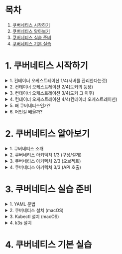 # 목차

1. [쿠버네티스 시작하기](#1-쿠버네티스-시작하기)
2. [쿠버네티스 알아보기](#2-쿠버네티스-알아보기)
3. [쿠버네티스 실습 준비](#3-쿠버네티스-실습-준비)
4. [쿠버네티스 기본 실습](#4-쿠버네티스-기본-실습)


# 1. 쿠버네티스 시작하기



<details>
<summary>1. 컨테이너 오케스트레이션 1/4(서버를 관리한다는것)</summary>

## 1. 컨테이너 오케스트레이션 1/4(서버를 관리한다는것)

- 처음에는 ppt와 같은 문서로 서버를 관리 했지만, 너무 복잡했었다.
- 그래서 등장한게 CHEF, ANSIBLE, PUPPET 와 같이 문서보다는 코드로 관리하게 되었다.
- 이 설정 관리 도구도 공부를 해야 된다는 문제도 있었고, 서버를 복잡하게 관리하다보면 결국 관리 자체도 쉽지 않았다.
- 그래서 나타난 것이, 가상 머신이다. 서버 하나에 가상머신 여러개! 조금 느리고 관리가 불편하지만 나쁘지 않았다.
- 하지만, 이것도 클라우드에는 적용이 안되고, 특정 벤더에 dependency도 생기고 느리다는 단점 등이 존재 했다.
- 이때, 도커가 등장하게 된다.

</details>





<details>
<summary>2. 컨테이너 오케스트레이션 2/4(도커의 등장)</summary>

## 2. 컨테이너 오케스트레이션 2/4(도커의 등장)

- 모든 실행환경을 컨테이너로!
- 어디서든 동작하고 쉽고 효율적이다.

### 컨테이너의 특징
- 가상 머신과 비교하여 컨테이너 생성이 쉽고 효율적
- 컨테이너 이미지를 이용한 배포와 롤백이 간단
- 언어나 프레임워크에 상관없이 애플리케이션을 동일한 방식으로 관리
- 개발, 테스팅, 운영 환경은 물론 로컬 피시와 클라우드까지 동일한 환경을 구축
- 특정 클라우드 벤더에 종속적이지 않음

![image](https://user-images.githubusercontent.com/28394879/131446052-22870fea-3eb5-4664-a4e0-d83fb3becd25.png)


![image](https://user-images.githubusercontent.com/28394879/131446177-cfc2c567-14a1-4d3c-ad09-50704e9fb7c0.png)
- 과거에는 어떤 언어나 프레임워크를 쓰느냐에 따라서 방법이 달랐었다.
- 도커 등장이후로 동일한 방식으로 배포가 가능하다.
- 하지만, 컨테이너가 많아질수록 관리가 힘들어지는 단점이 존재했었다.


</details>





<details>
<summary>3. 컨테이너 오케스트레이션 3/4(도커 그 이후)</summary>

## 3. 컨테이너 오케스트레이션 3/4(도커 그 이후)

### 1. 배포는 어떻게 할까 ?
- 컨테이너 기술이 좋긴 한데, 배포는 어떻게 해야 좋을까 ?
![image](https://user-images.githubusercontent.com/28394879/131446762-6455070d-ddd8-4e5f-a8da-2d8b4adbb1dd.png)
- 도커만으로는, 위에 사진 처럼 각 서버마다 들어가서 같은 작업을 해주어야 한다. 
- 하나하나 관리하는게 쉽지 않다.

![image](https://user-images.githubusercontent.com/28394879/131446911-08039b1b-9b6f-4a6e-8f0e-b035781ad07c.png)
- 이렇게 많은 도커를 사용하다 보면, 컨테이너가 실행 안되어 있는 서버가 존재한다.
- 어느 서버에 여유가 있는지 보려면, 모니터링 도구를 만들어야 될 수도 있고, 하나하나 접속해서 관리해야 되는 단점이 있다.

![image](https://user-images.githubusercontent.com/28394879/131447236-dd7c5889-fb5d-4241-88ce-5d3ed25af160.png)
- 그리고 또 하나의 문제는, 중앙에서 모든 컨테이너의 버전 업데이트를 하거나 롤백을 할때 일일이 관리하는게 쉽지가 않다.

### 2. 서비스 검색은 어떻게 할까 ?
![image](https://user-images.githubusercontent.com/28394879/131447415-1e76867c-8ccd-4a4c-b128-881fd16d4a3b.png)

### 3. 서비스 노출(Gateway)은 어떻게 할까?
![image](https://user-images.githubusercontent.com/28394879/131447498-35434a6a-6bcc-40c4-bd1c-d8048845bd70.png)
- 이렇게 구성하는게 간단하긴 하지만, 매번 nginx 설정을 해줘야 돼서 귀찮다.
- 이런 설정들을 자동으로 할 수 없을까 ? 

### 4. 서비스 이상, 부하 모니터링은 어떻게 할까?
![image](https://user-images.githubusercontent.com/28394879/131447660-4ea23021-af5a-4908-af3e-a1489d58b152.png)
- 여러개의 컨테이너중에 5개의 컨테이너가 죽었을때 어떻게 할까 ?
- 직접 다 들어가서 확인하기에는 번거롭고 쉽지 않다.


### 컨테이너 오케스트레이션
![image](https://user-images.githubusercontent.com/28394879/131447781-71a2f8c1-7f4c-4efc-b072-92344a9b7f7f.png)
- 컨테이너 기술 자체는 좋은데, 더 많은 컨테이너를 관리하기 위해서 나온 기술이다.

</details>





<details>
<summary>4. 컨테이너 오케스트레이션 4/4(컨테이너 오케스트레이션)</summary>

## 4. 컨테이너 오케스트레이션 4/4(컨테이너 오케스트레이션)

### 컨테이너 오케스트레이션
![image](https://user-images.githubusercontent.com/28394879/131447781-71a2f8c1-7f4c-4efc-b072-92344a9b7f7f.png)
- 서버관리자가 하는 일들을 대신하는 프로그램을 만든 것이다.

### 컨테이너 오케스트레이션 특징
1. CLUSTER 
- 중앙제어 (master-node): 마스터서버를 하나 두고 마스터 서버에 명령을 하면 node에 다 명령이 간다.
- 네트워킹: 노드들끼리의 네트워크 통신이 잘 되어야 함 
- 노드 스케일: 노드의 갯수와 상관없이 잘 돌아야 함

2. STATE
- 상태 관리

3. SCHEDULING
- 배포 관리: 서버를 새로 띄워서 배포하거나, 적절한 서버에 배포를 하는 작업

4. ROLLOUT & ROLLBACK
- 배포 버전관리

5. SERVICE & DISCOVERY
- 서비스 등록 및 조회

6. VOLUME
- 볼륨 스토리지: 각 서버의 적절한 스토리지가 관리 됨 (NFS, AWS EBS, GCE PD, ...)


- 여러 컨테이너 오케스트레이션이 등장했지만, 쿠버네티스가 표준처럼 등장하게 된다.


</details>





<details>
<summary>5. 왜 쿠버네티스인가?</summary>

## 5. 왜 쿠버네티스인가?

### 쿠버네티스 소개
- 컨테이너를 쉽고 빠르게 배포/확장하고 관리를 자동화해주는 오픈소스 플랫폼 
- 1주일에 20억개의 컨테이너를 생성하는 google이 컨테이너 배포 시스템으로 사용하던 borg를 기반으로 만든 오픈소스


### 쿠버네티스 특징
- 오픈소스
- 엄청난 인기
- 무한한 확장성
- 사실상의 표준 (de facto)

### 오픈소스
![image](https://user-images.githubusercontent.com/28394879/131449875-55e3ebe9-16fd-4b6d-8386-bf0ff5a9145c.png)

### 엄청난 인기 
![image](https://user-images.githubusercontent.com/28394879/131449949-36b699f9-2bd6-4370-81ee-32557a3574a3.png)
![image](https://user-images.githubusercontent.com/28394879/131450017-b01531a8-7398-475e-8a45-1c630cdd5bd3.png)

### 무한한 확장성
![image](https://user-images.githubusercontent.com/28394879/131450067-ecd01e07-b979-4386-b71c-99f2edfe4551.png)

### 사실상의 표준 (de facto)
![image](https://user-images.githubusercontent.com/28394879/131450369-4e88e005-2080-4962-8aa6-08e3afa7c524.png)
![image](https://user-images.githubusercontent.com/28394879/131450439-92b09d66-39b9-4ca5-adfe-5f5b9b9a6ed8.png)
![image](https://user-images.githubusercontent.com/28394879/131450482-dfd5f984-ffea-441d-88ed-ad80781ca449.png)
- Cloud Native의 핵심적인 역할을 한다.
- 사실상 표준이기 떄문에, 인프라를 위해서 찾아보면 왠만한 것들은 이미 다 나와 있다.




</details>



<details>
<summary>6. 어떤걸 배울까?</summary>

## 6. 어떤걸 배울까?

![image](https://user-images.githubusercontent.com/28394879/131450946-d9e8fed9-d997-4313-b947-5cb0dcbb5edc.png)
- 도커를 모른다면, 쿠버네티스를 완벽하게 이해할 수 없다.

![image](https://user-images.githubusercontent.com/28394879/131451015-c629fc08-21da-4f66-8eda-fd4745d5576d.png)

### 학습범위
- 도커 컨테이너 실행하기
    - 도커와 도커컴포즈를 이용한 멀티 컨테이너 관리
    
- 쿠버네티스에 컨테이너 배포하기
    - 실습(hands-on) 환경 만들기
    - kubectl 사용법
    - pod, deployment, service 등
    - 기본 리소스 학습
    
- 외부 접속 설정 하기
    - Cluster IP, NodePort, LoadBalancer, Ingress
    - 서비스 타입 학습
    - 서비스 디스커버리 학습 

- 스케일 아웃 하기
    - 부하에 따른 컨테이너 개수 조정
    - 최소 리소스 요청 설정
    - 오토스케일링

- 그외 고급기능 소개
    - HELM 패키지 매니저 소개
    - GitOps, ServiceMesh 소개

### 다루지 않는 범위
- 다양한 환경별 특징 (bare, metal, EKS, ...)
- 쿠버네티스 패턴 (사이드카, 어댑터, ...)
- 관련 생태계 (서비스메시, 서버리스, ...)
- GitOps CI/CD
- 승인제어 등 고급 기능

### 학슴 목표
- 구성요소 이해
- 동작원리 파악
- 기본적인 사용법






</details>






# 2. 쿠버네티스 알아보기

<details>
<summary> 1. 쿠버네티스 소개 </summary>

## 1. 쿠버네티스 소개

### 발음 정리
| 용어 | 발음
|-----|----|
|master|마스터|
|node|노드 (구 minion 미니언)|
|k8s|쿠버네티스, 케이에잇츠, 케이팔에스|
|kubectl|큐브 컨트롤, 큐브 시티엘, 큐브커들|
|etcd|엣지디, 엣시디, 이티시디|
|pod|팟,파드,포드|
|istio|이스티오|
|helm|헬름,핾,햄|
|knative|케이 네이티브|

### 쿠버네티스 소개
- 컨테이너화된 애플리케이션을 자동으로 배포, 스케일링 및 관리
- 컨테이너를 쉽게 관리하고 연결하기 위해 논리적인 단위로 그룹화
- Google에서 15년간 경험을 토대로 최상의 아이디어와 방법들을 적용

### CloudNative 소개
- 클라우드 이전
  - 리소스를 한땀 한땀 직접 관리 
- 클라우드 이후
  - 수많은 리소스를 자유롭게 사용하고 추상적으로 관리
- 클라우드 환경에서 어떻게 애플리케이션을 배포하는게 좋은걸까?  
  - 컨테이너
  - 서미스메시
  - 마이크로 서비스
  - API
  - 인프라 쓰고 버려
  - DevOps
  - 위에 나열된 방법들이 클라우드 스럽다 혹은 CloudNative 하다고 하는것이다.

</details>







<details>
<summary> 2. 쿠버네티스 아키텍처 1/3 (구성/설계) </summary>

## 2. 쿠버네티스 아키텍처 1/3 (구성/설계)

### 쿠버네티스 - 원하는 상태
![image](https://user-images.githubusercontent.com/28394879/131660993-1aafd87b-713b-4a0a-9576-3fd4ae1342e2.png)
- 쿠버네티스가 내부적으로 이런 처리를 반복적으로 한다.

![image](https://user-images.githubusercontent.com/28394879/131661219-04a9f63b-047d-4d1d-851e-dbe0ed3e2308.png)
- 쿠버네티스는 여러개의 Desired State를 가지고 각각을 체크하는 Controller가 있다.


![image](https://user-images.githubusercontent.com/28394879/131661427-0b7f1bca-558e-4f05-983a-ce6004673adc.png)

### 쿠버네티스 마스터 - etcd
- 모든 상태와 데이터를 저장
- 분산 시스템으로 구성하여 안전성을 높임 (고가용성)
- 가볍고 빠르면서 정확하게 설계 (일관성)
- Key(directory)-Value 형태로 데이터 저장
- TTL(time to live), watch같은 부가 기능 제공
- 백업은 필수! 

### 쿠버네티스 마스터 - API server
- 상태를 바꾸거나 조회
- etcd와 유일하게 통신하는 모듈
- REST API 형태로 제공
- 권한을 체크하여 적절한 권한이 없을 경우 요청을 차단
- 관리자 요청 뿐 아니라 다양한 내부 모듈과 통신
- 수평으로 확장되도록 디자인 

### 쿠버네티스 마스터 - Scheduler
- 새로 생성된 Pod을 감지하고 실행할 노드를 선택
- 노드의 현재 상태와 Pod의 요구사항을 체크
  - 노드에 라벨을 부여
  - ex) a-zone, b-zone 또는 gpu-enabled, ...
  
### 쿠버네티스 마스터 - Controller
- 논리적으로 다양한 컨트롤러가 존재
  - 복제 컨트롤러
  - 노드 컨트롤러
  - 엔드포인트 컨트롤러...
- 끊임 없이 상태를 체크하고 원하는 상태를 유지
- 복잡성을 낮추기 위해 하나의 프로세스로 실행

### 쿠버네티스 마스터 - 조회 흐름
![image](https://user-images.githubusercontent.com/28394879/131662283-859beffc-9577-4d48-b555-f24c1a60ab9e.png)
- 컨트롤러는 컨틀롤러가 체크하고 있는 상태를 조회할 때 etcd에 직접 물어보는 것이 아닌, API Server에 물어본다.
![image](https://user-images.githubusercontent.com/28394879/131662303-1a74b598-48fb-4b74-99b5-5a57cb3419b4.png)
- API Server는 저 컨트롤러가 해당하는 리소스를 볼 수 있는지 권한을 체크한다. 
![image](https://user-images.githubusercontent.com/28394879/131662334-87e3be42-cc04-4dd9-911c-9f025664ddfc.png)
- 권한이 있다고 판단이 될 경우에, etcd 정보를 조회 해서 알려주게 된다.
![image](https://user-images.githubusercontent.com/28394879/131662351-08b00d63-3008-4e98-811e-df817608b4d7.png)
- 원하는 상태가 변경이 된다면, API Server에 요청을 한다.
![image](https://user-images.githubusercontent.com/28394879/131662378-1e90105b-b00b-47bf-b278-c1c5cd74a010.png)
- ApI Server에서 Controller한태 원하는 상태가 변경이 되었다고 알려준다.
![image](https://user-images.githubusercontent.com/28394879/131662406-465725b5-8ba9-4ae1-bdae-5ed336cdf7fa.png)
- Controller는 현재상태와 원하는 상태가 바뀌었기 때문에 조치를 해서 리소스 변경한다.
![image](https://user-images.githubusercontent.com/28394879/131662430-d5926bc4-77a0-4fb7-8e1d-f6cb10d8b7b6.png)
- Controller에서 변경한 내용을 API Server 에 전달 한다.
![image](https://user-images.githubusercontent.com/28394879/131662456-4ac1d410-1de4-48af-be47-43f29f13d324.png)
- API Server에서 변경할 수 있는 권한이 있는지 체크 한다.
![image](https://user-images.githubusercontent.com/28394879/131662482-7e7ea563-530f-49ba-9e56-b32e9c429f8a.png)
- 권한이 있다고 판단이 될 경우에, etcd에 정보를 갱신 한다.

### 쿠버네티스 마스터 - API Server 통신
![image](https://user-images.githubusercontent.com/28394879/131662584-3fd76f73-449c-4110-bdf9-cdd48f920ab5.png)


### 쿠버네티스 Node
![image](https://user-images.githubusercontent.com/28394879/131663378-9a13f7fc-4bdc-40bd-b03d-62b8e88d1dc5.png)

### 쿠버네티스 Node - Kubelet
- 각 노드에서 실행
- Pod을 실행/중지하고 상태를 체크
- CRI (Container Runtime Interface)
  - docker
  - Containerd
  - CRI-O
  - ...

### 쿠버네티스 Node - proxy
- 네트워크 프록시와 부하 분산 역할
- 성능상의 이유로 별도의 프록시 프로그램 대신
- iptables 또는 IPVS를 사용 (설정만 관리)


### 쿠버네티스 흐름 - pod이 생성되는 과정
![image](https://user-images.githubusercontent.com/28394879/131664138-51ab90db-e565-4fed-a059-0b33015f999d.png)
1. 관리자가 Pod 하나를 API Server에게 생성 요청 
![image](https://user-images.githubusercontent.com/28394879/131664154-3b959587-078d-4a83-aeb3-a565dfc5b902.png)
2. API Server가 etcd에 그 정보를 넣는다. (pod을 생성하라는 요청이 들어왔다 라는 정보를 넣음)
![image](https://user-images.githubusercontent.com/28394879/131664186-fef73161-303a-49f3-ba62-e03bbeaa3185.png)
3. Controller가 새로 생긴 팟이 있나 계속 체크를 하는데, 새 pod요청을 확인
![image](https://user-images.githubusercontent.com/28394879/131664212-d903d533-4527-4398-bd97-0f9a06981ec9.png)
4. 새 pod요청을 확인하고나서, 실제 pod을 할당하는 API서버에게 요청을 다시한다.
![image](https://user-images.githubusercontent.com/28394879/131664237-270eaef9-bc66-4197-8f13-0f8ff73daa87.png)
5. API Server에서 etcd에 Pod 할당요청 해라 라고 상태를 바꾼다.
![image](https://user-images.githubusercontent.com/28394879/131664261-e34811d6-b62d-40bb-ad49-17387c7e5a22.png)
6. 스케줄러는 계속 Pod 할당요청이 있는지 체크를 하는데, Pod 할당요청 확인
![image](https://user-images.githubusercontent.com/28394879/131664297-c6ceac46-1a50-4c7a-9286-5800672a4605.png)
7. 여러개의 노드중에 어디에 띄울까 고민을 하다가 특정 노드에 Pod을 할당한다. 그러고나서 API Server에 요청
![image](https://user-images.githubusercontent.com/28394879/131664319-f02d09e8-8c67-409d-a905-ec8ebaabaad2.png)
8. API Server에서 할당은 완료 되었고, 실행되기 전 상태라는 것을 etcd에 저장 
![image](https://user-images.githubusercontent.com/28394879/131664347-a9c4f53b-7a31-45cd-858b-b7e5edcacbe7.png)
9. Kubelet이 계속해서 할당은 됐지만 미실행인 Pod이 있는지 계속 체크, 미실행 Pod 확인 
![image](https://user-images.githubusercontent.com/28394879/131664392-4b6a4429-8108-402c-90f8-56b409b304ad.png)
10. 미실행 Pod을 생성 해주고, 그정보를 다시 API Server로 요청 
![image](https://user-images.githubusercontent.com/28394879/131664513-6a9233d8-546a-4435-8a02-74feb8368025.png)
11. API Server가 etcd에 pod이 특정노드에 할당되었고 실행중이다 라는 것을 업데이트 시킨다.
![image](https://user-images.githubusercontent.com/28394879/131664557-4ae10c8a-4168-4d45-b1d7-535814561e48.png)




</details>




<details>
<summary> 3. 쿠버네티스 아키텍처 2/3 (오브젝트) </summary>

## 3. 쿠버네티스 아키텍처 2/3 (오브젝트)

### Pod
![image](https://user-images.githubusercontent.com/28394879/131675731-3f1e7fe9-0bfb-4771-bbad-e6b66e2ad94a.png)
- 가장 작은 배포 단위 

![image](https://user-images.githubusercontent.com/28394879/131675983-d29b3752-9a25-4308-ad4f-4977bb5843c2.png)
- 전체 클러스터에서 고유한 IP를 할당 

![image](https://user-images.githubusercontent.com/28394879/131676101-271f901e-b96d-45e2-95ee-7c36d1de992e.png)
- 여러개의 컨테이너가 하나의 Pod에 속할 수 있음

### ReplicaSet
![image](https://user-images.githubusercontent.com/28394879/131676510-6a146a4a-a0de-4d6a-911a-69f50ae6ac96.png)
- 여러개의 Pod을 관리

![image](https://user-images.githubusercontent.com/28394879/131677224-31f485dc-83d5-4f77-9127-da9702bb8a6c.png)
- 새로운 Pod은 Template을 참고하여 생성

![image](https://user-images.githubusercontent.com/28394879/131677321-75c7c1ee-9031-4b0b-bebb-aae1036ae4a9.png)
- 신규 Pod을 생성하거나 기존 Pod을 제거하여 원하는 수(Replicas)를 유지

### Deployment
![image](https://user-images.githubusercontent.com/28394879/131677421-b279f566-52c5-471d-8efd-885db24069df.png)
- 배포 버전을 관리 

![image](https://user-images.githubusercontent.com/28394879/131677530-50fb9d9c-0f0f-4e7c-a2ee-6c52202c8c87.png)
![image](https://user-images.githubusercontent.com/28394879/131677700-db746234-825c-4132-9385-28152d4263dd.png)
![image](https://user-images.githubusercontent.com/28394879/131677843-18eebcde-4085-465d-8ef2-dd77c1412639.png)
- 내부적으로 ReplicaSet을 이용

### 다양한 Workload
![image](https://user-images.githubusercontent.com/28394879/131677934-3a0f09db-b817-49d7-9b17-aea799463312.png)
- DAEMON SET
  - 모든 노드에 꼭 하나의 POD이 떠있길 원할 때 사용 
  - 로그 수집, 모니터링 등등 
- STATEFUL SETS
  - 순서대로 POD을 실행 하고 싶거나, 같은것을 계속 재활용 하고 싶을때 사용
- JOB
  - 한번 실행 하고 죽는 POD을 원할 때 사용 
  
### Service - ClusterIP
![image](https://user-images.githubusercontent.com/28394879/131678484-de38a8cb-17d2-41ec-98a9-773fa712a3cb.png)
- 클러스터 내부에서 사용하는 프록시 

![image](https://user-images.githubusercontent.com/28394879/131678586-979b3828-c1a4-475f-afe6-aabbfec7ad6f.png)
- Pod은 동적이지만 서비스는 고유 IP를 가짐 

![image](https://user-images.githubusercontent.com/28394879/131678733-4f76684e-ac49-4d09-96db-ffef28e7563c.png)
- 클러스터 내부에서 서비스 연결은 DNS를 이용

### Service - NodePort
![image](https://user-images.githubusercontent.com/28394879/131678937-19b79f7d-050f-4d42-b9fa-519ad012ae91.png)
- 노드(host)에 노출되어 외부에서 접근 가능한 서비스

![image](https://user-images.githubusercontent.com/28394879/131679094-97b3f8bc-f2c8-4515-ac21-c3b71adb4c74.png)
- 모든 노드에 동일한 포트로 생성

### Service - LoadBalancer
![image](https://user-images.githubusercontent.com/28394879/131679198-d2770b83-a1c5-4e15-b7db-ab230cc4fe2e.png)
![image](https://user-images.githubusercontent.com/28394879/131679337-4a36c134-5eaa-49a7-b27f-adf376e74ea2.png)
- 하나의 IP주소를 외부에 노출


### Ingress
![image](https://user-images.githubusercontent.com/28394879/131679475-c131ab93-e69e-4596-893e-d2fed9fbe18e.png)
- 도메인 또는 경로별 라우팅
  - Nginx, HAProxy, ALB, ...


### 일반적인 구성
![image](https://user-images.githubusercontent.com/28394879/131679719-73eaa1a0-b6d7-4b3c-8823-ae22ce32ae06.png)


### 그 외 기본 오브젝트
- Volume - Storage (EBS, NFS, ...)
- Namespace - 논리적인 리소스 구분
- ConfigMap/Secret - 설정
- ServiceAccount - 권한계정
- Role/ClusterRole - 권한설정 (get, list, watch, create, ...)
- ... 


</details>




<details>
<summary> 4. 쿠버네티스 아키텍처 3/3 (API 호출) </summary>

## 4. 쿠버네티스 아키텍처 3/3 (API 호출)

### Object Sepc - YAML
![image](https://user-images.githubusercontent.com/28394879/131784205-8dbf9c90-347d-42f8-b3e2-aacf5d759e5d.png)
![image](https://user-images.githubusercontent.com/28394879/131784283-aea81a87-153b-493f-ad27-5eee72e2b110.png)
![image](https://user-images.githubusercontent.com/28394879/131784346-7be9cf9a-e40d-4357-a10e-d643e7765110.png)

### Object Spec
- apiVersion
  - apps/v1, v1, batch/v1, networking.k8s.io/v1, ...
- kind
  - Pod, Deployment, Service, Ingress, ...
- metadata
  - name, label, namespace, ...
- spec
  - 각종 설정  (https://kubernetes.io/docs/reference/generated/kubernetes-api/v1.18)
- status(read-only)
  - 시스템에서 관리하는 최신 상태

### API 호출하기
- 원하는 상태(desired state)를 다양한 오브젝트(object)로 정의(spec)하고 aPI 서버에 yaml형식으로 전달

### ReplicaSet 생성 과정
![image](https://user-images.githubusercontent.com/28394879/131784818-ce00d7b8-3617-4421-96a0-60349179112f.png)



</details>









# 3. 쿠버네티스 실습 준비


<details>
<summary>1. YAML 문법</summary>

## 1. YAML 문법

### 기본 문법
- 들여 쓰기(indent)
  - 들여쓰기는 기본적으로 2칸 또는 4칸을 지원
  - 추천: 2칸 들여쓰기

- 데이터 정의 (map)
  - 데이터는 key: value 형식으로 정의한다.

- 배열 정의 (array)
  - 배열은 -로 표시한다. 

- 주석 (comment)
  - 주석은 #으로 표시한다.

- 참/거짓, 숫자표현
  - 참거짓: 참/거짓은 true, false 외에 yes, no 를 지원한다. 
  - 숫자: 정수 또는 실수를 따옴표(") 없이 사용하면 숫자로 인식한다.
  
- 줄바꿈 (newline)
  - 여러 줄을 표현하는 방법이다.
  - "|"지시어는 마지막 줄바꿈이 포함
  - "|-" 지시어는 마지막 줄바꿈을 제외
  - ">" 지시어는 중간에 들어간 빈줄을 제외
  
### 주의 사항
- 띄어쓰기
  - key와 value사이에는 반드시 빈칸이 필요하다. 
  - key: value (O)
  - key:value (X)
- 문자열 따옴표
  - 대부분의 문자열을 따옴표 없이 사용할 수 있지만 `:`가 들어간 경우는 반드시 따옴표가 필요하다.
  - windows_drive: c: (X)
  - windows_drive: "c:" (O)
  - windows_drive: 'c:' (O)
  

</details>



<details>
<summary>2. 쿠버네티스 설치 (macOS)</summary>

## 2. 쿠버네티스 설치 (macOS)

### 개발 vs 운영
- 쿠버네티스를 운영환경에 설치하기 위해서는 최소 3대의 마스터 서버와 컨테이너 배포를 위한
  n개의 노드 서버가 필요하다.
  ![image](https://user-images.githubusercontent.com/28394879/131940587-f8ac0de2-94a0-4599-85d1-eb3f0dbb7f3c.png)
- 이러한 설치는 과정이 복잡하고 배포 환경(AWS, Google Cloud, Azure, Bare Metal, ...)
  에 따라 방법이 다르기 때문에 처음 공부할 때 바로 구축하기는 적합하지 않다.
- 여기서 개발 환경을 위해 마스터와 노드를 하나의 서버에 설치하여 손쉽게 관리하는 방법을 사용 한다.
  ![image](https://user-images.githubusercontent.com/28394879/131940742-daaa8e19-fc87-4c54-ab76-89d011de46d6.png)
- 대표적인 개발 환경 구축 방법으로 minikube, k3s, docker for desktop, kind가 있다.
- 대부분의 환경에서 사용할 수 있고 간편하며, 무료인 minikube를 추천하지만 설치할 수 없거나 사양이 낮은 경우엔
  저렴한 비용으로 테스트할 수 있는(1,000원 이하) k3s를 추천 한다.

```
주의
개발환경과 운영환경의 가장 큰 차이점은 개발환경은 단일 노드로 여러 노드에 스케줄링하는 테스트가
어렵고 LoadBalancer와 Persistent Local Storage 또한 가상으로 만들어야 한다.
이러한 실습을 정확하게 하려면 운영환경(멀티노드)에서 진행해야 한다. 
```

### minikube
- 쿠버네티스 클러스터를 실행하려면 최소한 scheduler, controller, api-server, etcd,
  kubelet, kube-proxy를 설치해야 하고 필요에 따라 dns, ingress controller, storage class등을
  설치해야 한다. 쿠버네티스 설치 또한 중요한 과정이지만 처음 공부할 땐 설치보단 실질적인 사용법을 익히는게 중요하다.
- 이러한 설치를 쉽고 빠르게 하기 위한 도구가 minikube 이다. minikube는 windows, macOS,
  linux에서 사용할 수 있고 다양한 가상 환경(Hyperkit, Hyper-V, Docker, VirtualBox등)을 지원하여 대부분의
  환경에서 문제없이 동작한다.

### macOS에서 설치
```
# homebrew를 사용하고 있을떈
brew install minikube

# homebrew를 사용하지 않을땐
curl -Lo minikube https://storage.googleapis.com/minikube/releases/latest/minikube-darwin-amd64
chmod +x minikube
mv ./minikube /usr/local/bin/ 
```

### minikube 기본 명령어
- 버전 확인
  - minikube version
- 가상머신 시작
  - minikube start --driver=hyperkit
- driver 에러가 발생한다면 virtual box를 사용
  - minikube start --driver=virtualbox
- 가상머신 대신 docker (m1에서는 이걸 사용해야 됨)
  - minikube start --driver=docker
- 특정 k8s 버전 실행
  - minikube start --kubernetes-version=v1.20.0
- 상태 확인
  - minikube status
- 정지
  - minikube stop
- 삭제
  - minikube delete
- ssh 접속
  - minikube ssh
- ip 확인
  - minikube ip

</details>





<details>
<summary>3. Kubectl 설치 (macOS)</summary>

## 3. Kubectl 설치 (macOS)

- `kubectl`은 쿠버네티스 CLI 도구이다. 
- 쿠버네티스 클러스터에 명령어를 전달하는 가장 흔한 방법이고 실습을 하면서 수십, 수백번 사용할 예정이다.

### kubectl 설치 (macOS)
```
# homebrew를 사용하고 있다면
brew install kubectl

# homebrew를 사용하지 않는다면, 직접 binary 다운로드
curl -LO https://storage.googleapis.com/kubenetes-release/release/v1.20.0/bin/darwin/amd64/kubectl 
chmod +x kubectl
mv ./kubectl /usr/local/bin/ 

# homebrew를 사용하지 않을떄 (m1)
curl -LO "https://dl.k8s.io/release/$(curl -L -s https://dl.k8s.io/release/stable.txt)/bin/darwin/arm64/kubectl"
chmod +x kubectl
mv ./kubectl /usr/local/bin/ 
```


</details>






<details>
<summary>4. k3s 설치 </summary>

## 4. k3s 설치

### k3s
- minikube를 사용할 수 없거나 네트워크 등 여러가지 이슈로 실습이 어려운 경우,
별도 클라우드 서버에 k3s를 설치하여 원격으로 실습할 수 있다.
- 여기선 AWS Lightsail 에 설치하는 법을 소개하며 한 당 동안 가상머신을 사용했을 때
$20, 하루 동안 실습할 경우 1,000원 이하의 비용이 발생한다.

1. AWS 로그인 후, Lightsail 메뉴를 선택
   ![image](https://user-images.githubusercontent.com/28394879/132096015-16047d1f-0698-422a-a96b-e5ac1a0153b5.png)

2. 새로운 인스턴스 생성 - Create instance 선택
   ![image](https://user-images.githubusercontent.com/28394879/132096037-4f8fefca-1491-4428-afca-b58afa03b2fa.png)
 
3. Linux / Ubuntu 20.04 선택
   ![image](https://user-images.githubusercontent.com/28394879/132096054-afd72803-ce62-4795-a92b-2a7bcf4c22cf.png)
   
4. Add launch script를 선택 후 다음 명령어 입력 
```
sed -i 's/PasswordAuthentication no/PasswordAuthentication yes/' /etc/ssh/sshd_config
echo "ubuntu:1q2w3e4r!!" | chpasswd
service sshd reload
curl -sL https://deb.nodesource.com/setup_14.x | bash -
apt-get -y update
DEBIAN_FRONTEND=noninteractive apt-get -y install nodejs build-essential
npm install -g wetty --unsafe
ln -s /usr/bin/wetty /usr/local/bin/wetty
curl https://gist.githubusercontent.com/subicura/9058671c16e2abd36533fea2798886b0/raw/e5d249612711b14c9c8f44798dea1368395e86a9/wetty.service -o /lib/systemd/system/wetty.service
systemctl start wetty
systemctl enable wetty
```

5. 2 vCPUs / 4 GB 또는 더 나은 사양 선택
   ![image](https://user-images.githubusercontent.com/28394879/132096115-4595bfdb-6c79-4117-a3cb-b4fa0962135e.png)
   
6. 가상 서버 생성이 완료되면 이름 선택
   ![image](https://user-images.githubusercontent.com/28394879/132096134-b80709ca-e0b6-4e45-b847-3baeb065ccf7.png)
   
7. Networking 탭 선택후 방화벽 허용 (4000-65000) SSH(22)는 반드시 제거
   ![image](https://user-images.githubusercontent.com/28394879/132096143-c7d9fd13-6e19-4e2f-96e0-83b8df95e272.png)
   
8. 방화벽 설정 결과
   ![image](https://user-images.githubusercontent.com/28394879/132096154-c32f2a0c-093b-4d62-bc15-e9dfb09e2cbe.png)
   
9. Public IP 주소와 4200 port로 접속 (아이디/패스워드 - ubuntu/1q2w3e4r!!)
  ![image](https://user-images.githubusercontent.com/28394879/132096160-38f11d09-11cc-4e78-9dc9-b70a813ee209.png)

10. k3s 설치
```
curl -sfL https://get.k3s.io | sh -
sudo chown ubuntu:ubuntu /etc/rancher/k3s/k3s.yaml

# 확인
kubectl get nodes

# 설정 복사
cp /etc/rancher/k3s/k3s.yaml ~/.kube/config
```

### 기외 - docker for desktop
- docker for desktop에서 쿠버네티스 클러스터를 활성화 할 수 있다.
  ![image](https://user-images.githubusercontent.com/28394879/132096200-3b1513fe-9dba-45b6-a8e5-a42ee1da5b49.png)
- docker for desktop은 리소스(CPU, 메모리)를 많이 차지하기 떄문에 가급적 실습할 때 껐다 켜기 쉬운 minikube를 추천



</details>










# 4. 쿠버네티스 기본 실습
